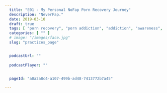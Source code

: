 ```yaml
---
  title: "E01 - My Personal NoFap Porn Recovery Journey"
  description: "NeverFap."
  date: 2019-03-10
  draft: true
  tags: [ "porn recovery", "porn addiction", "addiction", "awareness", "nofap", "neverfap", "neverfap deluxe", "neverfap basics", "nofap podcast", "neverfap podcast", "neverfap deluxe podcast" ]
  categories: [ "" ]
  # image: "/images/face.jpg"
  slug: "practices_page"


  podcastUrl: ""
  
  podcastPlayer: ""


  pageId: "a0a2a8c4-a107-499b-ad48-7413772b7a45"

---
```

